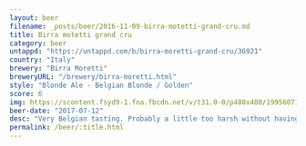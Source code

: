 ```yaml
---
layout: beer
filename: _posts/beer/2016-11-09-birra-motetti-grand-cru.md
title: Birra motetti grand cru
category: beer
untappd: "https://untappd.com/b/birra-moretti-grand-cru/36921"
country: "Italy"
brewery: "Birra Moretti"
breweryURL: "/brewery/birra-moretti.html"
style: "Blonde Ale - Belgian Blonde / Golden"
score: 6
img: https://scontent.fsyd9-1.fna.fbcdn.net/v/t31.0-0/p480x480/19956071_10155413260773745_4872202688199079062_o.jpg?_nc_cat=100&_nc_sid=e007fa&_nc_ohc=Fenn9YXvqm0AX8sAyPX&_nc_ht=scontent.fsyd9-1.fna&_nc_tp=6&oh=10b9855b9d26a6e1e13386ec03704546&oe=5F4AB9B6
beer-date: "2017-07-12"
desc: "Very Belgian tasting. Probably a little too harsh without having any great flavours"
permalink: /beer/:title.html
---
```

